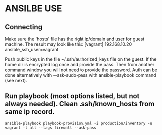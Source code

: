 # ANSILBE USE

## Connecting
Make sure the 'hosts' file has the right ip/domain and user for guest machine. The result may look like this:
	[vagrant]
	192.168.10.20 ansible_ssh_user=vagrant 

Push public keys in the file ~/.ssh/authorized_keys file on the guest. If the home dir is encrypted log once and provide the pass. Then from another command window you will not need to provide the password. 
Auth can be done alternatively with --ask-sudo-pass with ansible-playbook command (see next).

## Run playbook (most options listed, but not always needed). Clean .ssh/known_hosts from same ip record.
    ansible-playbook playbook-provision.yml -i production/inventory -u vagrant -l all --tags firewall --ask-pass

